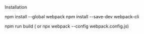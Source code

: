 Installation 

npm install --global webpack
npm install --save-dev webpack-cli

npm run build ( or npx webpack --config webpack.config.js)
